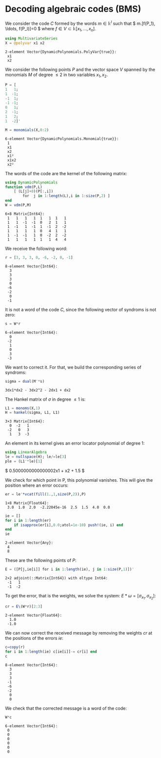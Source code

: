
# Decoding algebraic codes (BMS)

We consider the code $C$ formed by the words $m\in \mathbb{k}^l$ such that 
$
m.[f(P_1), \ldots, f(P_l)]=0
$ 
where $f\in V\subset \mathbb{k}[x_1,...,x_n]$.


```julia
using MultivariateSeries
X = @polyvar x1 x2
```




    2-element Vector{DynamicPolynomials.PolyVar{true}}:
     x1
     x2



We consider the following points $P$ and the vector space $V$ spanned by the monomials $M$ of degree $\le 2$ in two variables $x_1, x_2$.


```julia
P = [
1   1;
1  -1;
-1  1;
-1 -1;
0   1; 
2  -1;
1   2;
1  -2]'

M = monomials(X,0:2)
```




    6-element Vector{DynamicPolynomials.Monomial{true}}:
     1
     x1
     x2
     x1²
     x1x2
     x2²



The words of the code are the kernel of the following matrix:


```julia
using DynamicPolynomials
function vdm(P,L)
    [ (L[j]+0)(P[:,i])
        for  j in 1:length(L),i in 1:size(P,2) ]
end
W = vdm(P,M)
```




    6×8 Matrix{Int64}:
     1   1   1   1  1   1  1   1
     1   1  -1  -1  0   2  1   1
     1  -1   1  -1  1  -1  2  -2
     1   1   1   1  0   4  1   1
     1  -1  -1   1  0  -2  2  -2
     1   1   1   1  1   1  4   4



We receive the following word:


```julia
r = [3, 3, 3, 0, -6, -2, 0, -1]
```




    8-element Vector{Int64}:
      3
      3
      3
      0
     -6
     -2
      0
     -1



It is not a word of the code $C$, since the following vector of syndroms is not zero:


```julia
s = W*r
```




    6-element Vector{Int64}:
      0
     -2
      1
      0
      3
     -3



We want to correct it. For that, we build the corresponding series of syndroms:


```julia
sigma = dual(M'*s)
```




    3dx1*dx2 - 3dx2^2 - 2dx1 + dx2



The Hankel matrix of $\sigma$ in degree $\le 1$ is:


```julia
L1 = monoms(X,1)
H = hankel(sigma, L1, L1)
```




    3×3 Matrix{Int64}:
      0  -2   1
     -2   0   3
      1   3  -3



An element in its kernel gives an error locator polynomial of degree $1$:


```julia
using LinearAlgebra
le = nullspace(H); le/=le[3]
ple = (L1'*le)[1]
```




$ 0.5000000000000002x1 + x2 + 1.5 $



We check for which point in P, this polynomial vanishes. This will give the position where an error occurs:


```julia
er = le'*vcat(fill(1.,1,size(P,2)),P)
```




    1×8 Matrix{Float64}:
     3.0  1.0  2.0  -2.22045e-16  2.5  1.5  4.0  0.0




```julia
ie = []
for i in 1:length(er)
    if isapprox(er[i],0.0;atol=1e-10) push!(ie, i) end
end
ie
```




    2-element Vector{Any}:
     4
     8



These are the following points of $P$:


```julia
E = ([P[j,ie[i]] for i in 1:length(ie), j in 1:size(P,1)])'
```




    2×2 adjoint(::Matrix{Int64}) with eltype Int64:
     -1   1
     -1  -2



To get the error, that is the weights, we solve the system: $E*\omega =[\sigma_{x_1}, \sigma_{x_2}]$:


```julia
cr = E\(W*r)[2:3]
```




    2-element Vector{Float64}:
      1.0
     -1.0



We can now correct the received message by removing the weights $cr$ at the positions of the errors $ie$:


```julia
c=copy(r)
for i in 1:length(ie) c[ie[i]]-= cr[i] end 
c
```




    8-element Vector{Int64}:
      3
      3
      3
     -1
     -6
     -2
      0
      0



We check that the corrected message is a word of the code:


```julia
W*c
```




    6-element Vector{Int64}:
     0
     0
     0
     0
     0
     0


